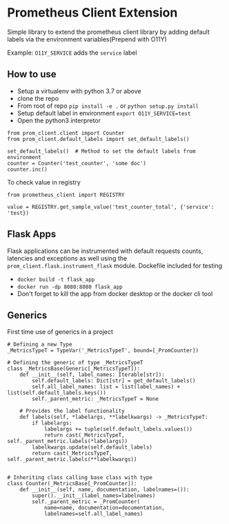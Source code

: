 # Prometheus Client Extension

Simple library to extend the prometheus client library by adding default labels via the environment variables(Prepend with O11Y)

Example: `O11Y_SERVICE` adds the `service` label

## How to use

- Setup a virtualenv with python 3.7 or above
- clone the repo
- From root of repo `pip install -e .` or `python setup.py install`
- Setup default label in environment `export O11Y_SERVICE=test`
- Open the python3 interpretor
```
from prom_client.client import Counter
from prom_client.default_labels import set_default_labels()

set_default_labels()  # Method to set the default labels from environment
counter = Counter('test_counter', 'some doc')
counter.inc()
```


To check value in registry

```
from prometheus_client import REGISTRY

value = REGISTRY.get_sample_value('test_counter_total', {'service': 'test})

```

## Flask Apps

Flask applications can be instrumented with default requests counts, latencies and exceptions as well using the `prom_client.flask.instrument_flask` module. Dockefile included for testing

- `docker build -t flask_app`
- `docker run -dp 8080:8080 flask_app`
- Don't forget to kill the app from docker desktop or the docker cli tool


## Generics

First time use of generics in a project

```
# Defining a new Type
_MetricsTypeT = TypeVar('_MetricsTypeT', bound=[_PromCounter])

# Defining the generic of type _MetricsTypeT
class _MetricsBase(Generic[_MetricsTypeT]):
    def __init__(self, label_names: Iterable[str]):
        self.default_labels: Dict[str] = get_default_labels()
        self.all_label_names: list = list(label_names) + list(self.default_labels.keys())
        self._parent_metric: _MetricsTypeT = None

    # Provides the label functionality
    def labels(self, *labelargs, **labelkwargs) -> _MetricsTypeT:            
        if labelargs:
            labelargs += tuple(self.default_labels.values())
            return cast(_MetricsTypeT, self._parent_metric.labels(*labelargs))
        labelkwargs.update(self.default_labels)
        return cast(_MetricsTypeT, self._parent_metric.labels(**labelkwargs))


# Inheriting class calling base class with type
class Counter(_MetricsBase[_PromCounter]):
    def __init__(self, name, documentation, labelnames=()):
        super().__init__(label_names=labelnames)
        self._parent_metric = _PromCounter(
            name=name, documentation=documentation,
            labelnames=self.all_label_names)

```
